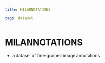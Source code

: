 ```yaml
---
title: MILANNOTATIONS

tags: dataset 
---
```


# MILANNOTATIONS
- a dataset of fine-grained image annotations








































































